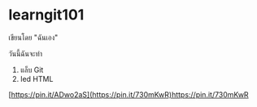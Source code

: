 # learngit101

เขียนโดย "ฉันเอง"

วันนี้ฉันจะทำ
1. แล็บ Git
2. led HTML

[https://pin.it/ADwo2aS](https://pin.it/730mKwR)https://pin.it/730mKwR

